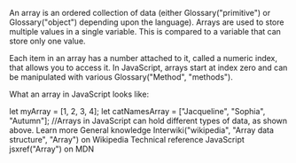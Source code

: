 An array is an ordered collection of data (either Glossary("primitive") or Glossary("object") depending upon the language). Arrays are used to store multiple values in a single variable. This is compared to a variable that can store only one value.

Each item in an array has a number attached to it, called a numeric index, that allows you to access it. In JavaScript, arrays start at index zero and can be manipulated with various Glossary("Method", "methods").

What an array in JavaScript looks like:

let myArray = [1, 2, 3, 4];
let catNamesArray = ["Jacqueline", "Sophia", "Autumn"];
//Arrays in JavaScript can hold different types of data, as shown above.
Learn more
General knowledge
Interwiki("wikipedia", "Array data structure", "Array") on Wikipedia
Technical reference
JavaScript jsxref("Array") on MDN
